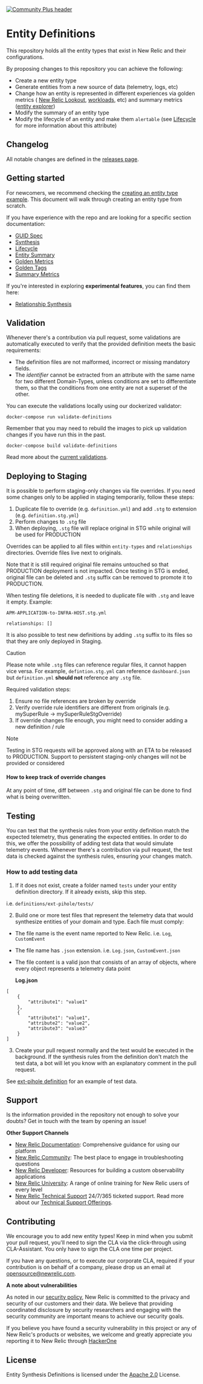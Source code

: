 [![Community Plus header](https://github.com/newrelic/opensource-website/raw/master/src/images/categories/Community_Plus.png)](https://opensource.newrelic.com/oss-category/#community-plus)

# Entity Definitions

This repository holds all the entity types that exist in New Relic and their configurations.

By proposing changes to this repository you can achieve the following:
- Create a new entity type
- Generate entities from a new source of data (telemetry, logs, etc)
- Change how an entity is represented in different experiences via golden metrics ( [New Relic Lookout](https://docs.newrelic.com/docs/new-relic-one/use-new-relic-one/core-concepts/new-relic-lookout-monitor-your-estate-glance/), [workloads](https://docs.newrelic.com/docs/new-relic-one/use-new-relic-one/workloads/workloads-isolate-resolve-incidents-faster/), etc) and summary metrics ([entity explorer](https://docs.newrelic.com/docs/new-relic-one/use-new-relic-one/core-concepts/new-relic-explorer-view-performance-across-apps-services-hosts/))
- Modify the summary of an entity type
- Modify the lifecycle of an entity and make them `alertable` (see [Lifecycle](docs/entities/lifecycle.md) for more information about this attribute)

## Changelog

All notable changes are defined in the [releases page](https://github.com/newrelic/entity-definitions/releases).

## Getting started

For newcomers, we recommend checking the [creating an entity type example](docs/entities/README.md).
This document will walk through creating an entity type from scratch.

If you have experience with the repo and are looking for a specific section documentation:

- [GUID Spec](docs/entities/guid_spec.md)
- [Synthesis](docs/entities/synthesis.md)
- [Lifecycle](docs/entities/lifecycle.md)
- [Entity Summary](docs/entities/entity_summary.md)
- [Golden Metrics](docs/entities/golden_metrics.md)
- [Golden Tags](docs/entities/golden_tags.md)
- [Summary Metrics](docs/entities/summary_metrics.md)

If you're interested in exploring **experimental features**, you can find them here:

- [Relationship Synthesis](docs/relationships/relationship_synthesis.md)

## Validation

Whenever there's a contribution via pull request, some validations are automatically executed to verify that the provided definition meets the basic requirements:

* The definition files are not malformed, incorrect or missing mandatory fields.
* The *identifier* cannot be extracted from an attribute with the same name for two different Domain-Types, unless conditions are set to differentiate them, so that the conditions from one entity are not a superset of the other.

You can execute the validations locally using our dockerized validator:

```
docker-compose run validate-definitions
```

Remember that you may need to rebuild the images to pick up validation changes if you have run this in the past.

```
docker-compose build validate-definitions
```

Read more about the [current validations](/validator/README.md).

## Deploying to Staging

It is possible to perform staging-only changes via file overrides. If you need some changes only to be applied in staging
temporarily, follow these steps:
1. Duplicate file to override (e.g. `definition.yml`) and add `.stg` to extension (e.g. `definition.stg.yml`)
2. Perform changes to `.stg` file
3. When deploying, `.stg` file will replace original in STG while original will be used for PRODUCTION

Overrides can be applied to all files within `entity-types` and `relationships` directories. Override files live next to originals.

Note that it is still required original file remains untouched so that PRODUCTION deployment is not impacted. Once
testing in STG is ended, original file can be deleted and `.stg` suffix can be removed to promote it to PRODUCTION.

When testing file deletions, it is needed to duplicate file with `.stg` and leave it empty. Example:

`APM-APPLICATION-to-INFRA-HOST.stg.yml`

```
relationships: []
```

It is also possible to test new definitions by adding `.stg` suffix to its files so that they are only deployed in Staging.

> [!CAUTION]
> Please note while `.stg` files can reference regular files, it cannot happen vice versa. For example, `defintion.stg.yml`
> can reference `dashboard.json` but `definition.yml` **should not** reference any `.stg` file.

Required validation steps:
1. Ensure no file references are broken by override
2. Verify override rule identifiers are different from originals (e.g. mySuperRule -> mySuperRuleStgOverride)
3. If override changes file enough, you might need to consider adding a new definition / rule

> [!NOTE]  
> Testing in STG requests will be approved along with an ETA to be released to PRODUCTION. Support to persistent
> staging-only changes will not be provided or considered

#### How to keep track of override changes
At any point of time, diff between `.stg` and original file can be done to find what is being overwritten.

## Testing

You can test that the synthesis rules from your entity definition match the expected telemetry, thus generating the expected entities. In order to do this, we offer the possibility of adding test data that would simulate telemetry events. Whenever there's a contribution via pull request, the test data is checked against the synthesis rules, ensuring your changes match.

### How to add testing data

1. If it does not exist, create a folder named `tests` under your entity definition directory. If it already exists, skip this step.

  i.e. `definitions/ext-pihole/tests/`

2. Build one or more test files that represent the telemetry data that would synthesize entities of your domain and type. Each file must comply:
* The file name is the event name reported to New Relic. i.e. `Log`, `CustomEvent`
* The file name has `.json` extension. i.e. `Log.json`, `CustomEvent.json`
* The file content is a valid json that consists of an array of objects, where every object represents a telemetry data point

  **Log.json**
```
[
	{
		"attribute1": "value1"
	},
	{
		"attribute1": "value1",
		"attribute2": "value2",
		"attribute3": "value3"
	}
]
```

3. Create your pull request normally and the test would be executed in the background. If the synthesis rules from the definition don't match the test data, a bot will let you know with an explanatory comment in the pull request.

See [ext-pihole definition](https://github.com/newrelic/entity-definitions/tree/main/entity-types/ext-pihole/tests/) for an example of test data.


## Support

Is the information provided in the repository not enough to solve your doubts? Get in touch with the team by opening an issue!

**Other Support Channels**

* [New Relic Documentation](https://docs.newrelic.com): Comprehensive guidance for using our platform
* [New Relic Community](https://discuss.newrelic.com): The best place to engage in troubleshooting questions
* [New Relic Developer](https://developer.newrelic.com/): Resources for building a custom observability applications
* [New Relic University](https://learn.newrelic.com/): A range of online training for New Relic users of every level
* [New Relic Technical Support](https://support.newrelic.com/) 24/7/365 ticketed support. Read more about our [Technical Support Offerings](https://docs.newrelic.com/docs/licenses/license-information/general-usage-licenses/support-plan).

## Contributing
We encourage you to add new entity types! Keep in mind when you submit your pull request, you'll need to sign the CLA via the click-through using CLA-Assistant. You only have to sign the CLA one time per project.

If you have any questions, or to execute our corporate CLA, required if your contribution is on behalf of a company, please drop us an email at opensource@newrelic.com.

**A note about vulnerabilities**

As noted in our [security policy](../../security/policy), New Relic is committed to the privacy and security of our customers and their data. We believe that providing coordinated disclosure by security researchers and engaging with the security community are important means to achieve our security goals.

If you believe you have found a security vulnerability in this project or any of New Relic's products or websites, we welcome and greatly appreciate you reporting it to New Relic through [HackerOne](https://hackerone.com/newrelic)

## License
Entity Synthesis Definitions is licensed under the [Apache 2.0](http://apache.org/licenses/LICENSE-2.0.txt) License.
